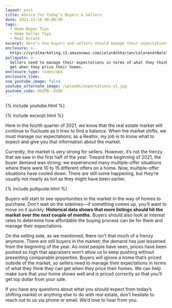 ```yaml
---
layout: post
title: Advice for Today’s Buyers & Sellers
date: 2021-12-10 00:00:00
tags:
  - Home Buyer Tips
  - Home Seller Tips
  - Real Estate
excerpt: Here’s how buyers and sellers should manage their expectations in this market.
enclosure: >-
  https://vyralmarketing.s3.amazonaws.com/Lela+Ashkarian/Lela+and+Natalie_Managing+Market+Expectations.mp4
pullquote: >-
  Sellers need to manage their expectations in terms of what they think they can
  get when they price their homes.
enclosure_type: video/mp4
enclosure_time:
use_youtube_image: false
youtube_alternate_image: /uploads/expectations-yt.jpg
youtube_code: ObZPB--UiD0
---
```

{% include youtube.html %}

{% include excerpt.html %}

Here in the fourth quarter of 2021, we know that the real estate market will continue to fluctuate as it tries to find a balance. When the market shifts, we must manage our expectations; as a Realtor, my job is to know what to expect and give you that information about the market.

Currently, the market is very strong for sellers. However, it’s not the frenzy that we saw in the first half of the year. Toward the beginning of 2021, the buyer demand was strong; we experienced many multiple-offer situations where there were 10 to 15 different offers on a home. Now, multiple-offer situations have cooled down. There are still some happening, but they’re usually not nearly as hot as they might have been earlier.

{% include pullquote.html %}

Buyers will start to see opportunities in the market in the way of homes to purchase. Don’t wait on the sidelines—if something comes up, you’ll want to move on it quickly. **Historical data shows that more listings should hit the market over the next couple of months.** Buyers should also look at interest rates to determine how affordable the buying process can be for them and manage their expectations.

On the selling side, as we mentioned, there isn't that much of a frenzy anymore. There are still buyers in the market; the demand has just lessened from the beginning of the year. As most people have seen, prices have been pushed so high that appraisers won’t allow us to keep pushing without presenting comparable properties. Buyers will ignore a home that’s priced outside of the market, so sellers need to manage their expectations in terms of what they think they can get when they price their homes. We can help make sure that your home shows well and is priced correctly so that you’ll get top dollar from your sale.

If you have any questions about what you should expect from today’s shifting market or anything else to do with real estate, don’t hesitate to reach out to us via phone or email. We’d love to hear from you.
